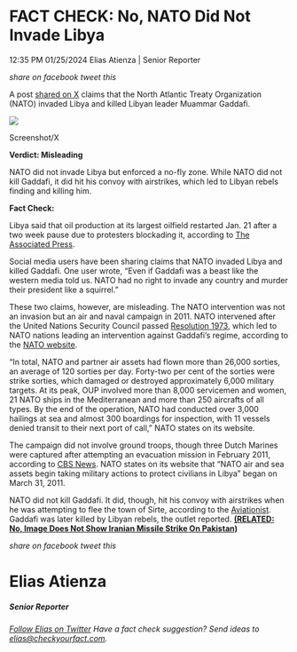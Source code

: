 FACT CHECK: No, NATO Did Not Invade Libya
=========================================

12:35 PM 01/25/2024 Elias Atienza | Senior Reporter

_share on facebook_ _tweet this_

 

A post [shared on X](https://twitter.com/OgbeniDemola/status/1749483837405450474) claims that the North Atlantic Treaty Organization (NATO) invaded Libya and killed Libyan leader Muammar Gaddafi.

![](https://cdn01.dailycaller.com/wp-content/uploads/2024/01/Screenshot-2024-01-24-at-15.02.54.png)

Screenshot/X

**Verdict: Misleading**

 

NATO did not invade Libya but enforced a no-fly zone. While NATO did not kill Gaddafi, it did hit his convoy with airstrikes, which led to Libyan rebels finding and killing him.

**Fact Check:**

Libya said that oil production at its largest oilfield restarted Jan. 21 after a two week pause due to protesters blockading it, according to [The Associated Press](https://apnews.com/article/libya-oil-conflict-e87305a915415937356d53652662248a).

 

Social media users have been sharing claims that NATO invaded Libya and killed Gaddafi. One user wrote, “Even if Gaddafi was a beast like the western media told us. NATO had no right to invade any country and murder their president like a squirrel.”

These two claims, however, are misleading. The NATO intervention was not an invasion but an air and naval campaign in 2011. NATO intervened after the United Nations Security Council passed [Resolution 1973](https://documents-dds-ny.un.org/doc/UNDOC/GEN/N11/268/39/PDF/N1126839.pdf?OpenElement), which led to NATO nations leading an intervention against Gaddafi’s regime, according to the [NATO website](https://www.nato.int/cps/en/natohq/topics_71652.htm).

“In total, NATO and partner air assets had flown more than 26,000 sorties, an average of 120 sorties per day. Forty-two per cent of the sorties were strike sorties, which damaged or destroyed approximately 6,000 military targets. At its peak, OUP involved more than 8,000 servicemen and women, 21 NATO ships in the Mediterranean and more than 250 aircrafts of all types. By the end of the operation, NATO had conducted over 3,000 hailings at sea and almost 300 boardings for inspection, with 11 vessels denied transit to their next port of call,” NATO states on its website.

 

The campaign did not involve ground troops, though three Dutch Marines were captured after attempting an evacuation mission in February 2011, according to [CBS News](https://www.cbsnews.com/news/libyan-regime-releases-3-captured-dutch-marines/). NATO states on its website that “NATO air and sea assets begin taking military actions to protect civilians in Libya” began on March 31, 2011.

NATO did not kill Gaddafi. It did, though, hit his convoy with airstrikes when he was attempting to flee the town of Sirte, according to the [Aviationist](https://theaviationist.com/2021/10/20/air-strike-on-gaddafi/). Gaddafi was later killed by Libyan rebels, the outlet reported. **[(RELATED: No, Image Does Not Show Iranian Missile Strike On Pakistan)](https://checkyourfact.com/2024/01/19/fact-check-image-iranian-missile-strike-pakistan/)**

_share on facebook_ _tweet this_

Elias Atienza
=============

##### Senior Reporter

_[Follow Elias on Twitter](https://twitter.com/AtienzaElias)_ _Have a fact check suggestion? Send ideas to [elias@checkyourfact.com](elias@checkyourfact.com)._